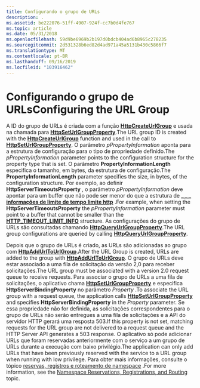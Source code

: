 ```yaml
---
title: Configurando o grupo de URLs
description: .
ms.assetid: be222076-51ff-4907-924f-cc7b0d4fe767
ms.topic: article
ms.date: 05/31/2018
ms.openlocfilehash: 59d9be6969b2b197d0bdcb404ad6b8965c278235
ms.sourcegitcommit: 2d531328b6ed82d4ad971a45a5131b430c5866f7
ms.translationtype: MT
ms.contentlocale: pt-BR
ms.lasthandoff: 09/16/2019
ms.locfileid: "103916462"
---
```

# <a name="configuring-the-url-group"></a><span data-ttu-id="93c58-103">Configurando o grupo de URLs</span><span class="sxs-lookup"><span data-stu-id="93c58-103">Configuring the URL Group</span></span>

<span data-ttu-id="93c58-104">A ID do grupo de URLs é criada com a função [**HttpCreateUrlGroup**](/windows/desktop/api/Http/nf-http-httpcreateurlgroup) e usada na chamada para [**HttpSetUrlGroupProperty**](/windows/desktop/api/Http/nf-http-httpseturlgroupproperty).</span><span class="sxs-lookup"><span data-stu-id="93c58-104">The URL group ID is created with the [**HttpCreateUrlGroup**](/windows/desktop/api/Http/nf-http-httpcreateurlgroup) function and used in the call to [**HttpSetUrlGroupProperty**](/windows/desktop/api/Http/nf-http-httpseturlgroupproperty).</span></span> <span data-ttu-id="93c58-105">O parâmetro *pPropertyInformation* aponta para a estrutura de configuração para o tipo de propriedade definido.</span><span class="sxs-lookup"><span data-stu-id="93c58-105">The *pPropertyInformation* parameter points to the configuration structure for the property type that is set.</span></span> <span data-ttu-id="93c58-106">O parâmetro **PropertyInformationLength** especifica o tamanho, em bytes, da estrutura de configuração.</span><span class="sxs-lookup"><span data-stu-id="93c58-106">The **PropertyInformationLength** parameter specifies the size, in bytes, of the configuration structure.</span></span> <span data-ttu-id="93c58-107">Por exemplo, ao definir **HttpServerTimeoutsProperty** , o parâmetro *pPropertyInformation* deve apontar para um buffer que não pode ser menor do que a estrutura de [**\_ \_ \_ informações de limite de tempo limite http**](/windows/desktop/api/Http/ns-http-http_timeout_limit_info) .</span><span class="sxs-lookup"><span data-stu-id="93c58-107">For example, when setting the **HttpServerTimeoutsProperty** the *pPropertyInformation* parameter must point to a buffer that cannot be smaller than the [**HTTP\_TIMEOUT\_LIMIT\_INFO**](/windows/desktop/api/Http/ns-http-http_timeout_limit_info) structure.</span></span> <span data-ttu-id="93c58-108">As configurações do grupo de URLs são consultadas chamando [**HttpQueryUrlGroupProperty**](/windows/desktop/api/Http/nf-http-httpqueryurlgroupproperty).</span><span class="sxs-lookup"><span data-stu-id="93c58-108">The URL group configurations are queried by calling [**HttpQueryUrlGroupProperty**](/windows/desktop/api/Http/nf-http-httpqueryurlgroupproperty).</span></span>

<span data-ttu-id="93c58-109">Depois que o grupo de URLs é criado, as URLs são adicionadas ao grupo com [**HttpAddUrlToUrlGroup**](/windows/desktop/api/Http/nf-http-httpaddurltourlgroup).</span><span class="sxs-lookup"><span data-stu-id="93c58-109">After the URL Group is created, URLs are added to the group with [**HttpAddUrlToUrlGroup**](/windows/desktop/api/Http/nf-http-httpaddurltourlgroup).</span></span> <span data-ttu-id="93c58-110">O grupo de URLs deve estar associado a uma fila de solicitação da versão 2,0 para receber solicitações.</span><span class="sxs-lookup"><span data-stu-id="93c58-110">The URL group must be associated with a version 2.0 request queue to receive requests.</span></span> <span data-ttu-id="93c58-111">Para associar o grupo de URLs a uma fila de solicitações, o aplicativo chama [**HttpSetUrlGroupProperty**](/windows/desktop/api/Http/nf-http-httpseturlgroupproperty) e especifica **HttpServerBindingProperty** no parâmetro *Property* .</span><span class="sxs-lookup"><span data-stu-id="93c58-111">To associate the URL group with a request queue, the application calls [**HttpSetUrlGroupProperty**](/windows/desktop/api/Http/nf-http-httpseturlgroupproperty) and specifies **HttpServerBindingProperty** in the *Property* parameter.</span></span> <span data-ttu-id="93c58-112">Se essa propriedade não for definida, as solicitações correspondentes para o grupo de URLs não serão entregues a uma fila de solicitações e a API do servidor HTTP gerará uma resposta 503.</span><span class="sxs-lookup"><span data-stu-id="93c58-112">If this property is not set, matching requests for the URL group are not delivered to a request queue and the HTTP Server API generates a 503 response.</span></span> <span data-ttu-id="93c58-113">O aplicativo só pode adicionar URLs que foram reservadas anteriormente com o serviço a um grupo de URLs durante a execução com baixo privilégio.</span><span class="sxs-lookup"><span data-stu-id="93c58-113">The application can only add URLs that have been previously reserved with the service to a URL group when running with low privilege.</span></span> <span data-ttu-id="93c58-114">Para obter mais informações, consulte o tópico [reservas, registros e roteamento de namespace](namespace-reservations-registrations-and-routing.md) .</span><span class="sxs-lookup"><span data-stu-id="93c58-114">For more information, see the [Namespace Reservations, Registrations, and Routing](namespace-reservations-registrations-and-routing.md) topic.</span></span>

 

 




